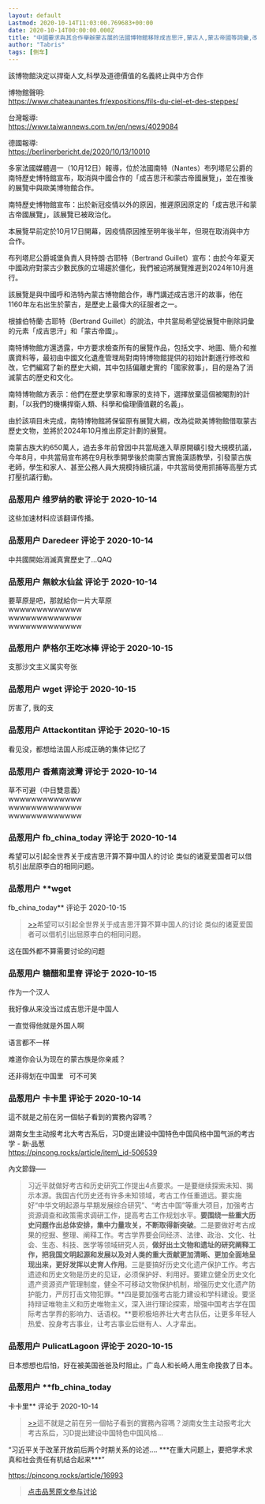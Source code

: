 ```yaml
---
layout: default
Lastmod: 2020-10-14T11:03:00.769683+00:00
date: 2020-10-14T00:00:00.000Z
title: "中國要求與其合作舉辦蒙古展的法國博物館移除成吉思汗,蒙古人,蒙古帝國等詞彙,改稱'中國草原文化'"
author: "Tabris"
tags: [倒车]
---
```


該博物館決定以捍衛人文,科學及道德價值的名義終止與中方合作  
  
博物館聲明:  
https://www.chateaunantes.fr/expositions/fils-du-ciel-et-des-steppes/  
  
台灣報導:  
https://www.taiwannews.com.tw/en/news/4029084  
  
德國報導:  
https://berlinerbericht.de/2020/10/13/10010  
  
  
多家法國媒體週一（10月12日）報導，位於法國南特（Nantes）布列塔尼公爵的南特歷史博特館宣布，取消與中國合作的「成吉思汗和蒙古帝國展覽」，並在推後的展覽中與歐美博物館合作。  
  
南特歷史博物館宣布：出於新冠疫情以外的原因，推遲原因原定的「成吉思汗和蒙古帝國展覽」，該展覽已被政治化。  
  
本展覽早前定於10月17日開幕，因疫情原因推至明年後半年，但現在取消與中方合作。  
  
布列塔尼公爵城堡負責人貝特朗·古耶特（Bertrand Guillet）宣布：由於今年夏天中國政府對蒙古少數民族的立場趨於僵化，我們被迫將展覽推遲到2024年10月進行。  
  
該展覽是與中國呼和浩特內蒙古博物館合作，專門講述成吉思汗的故事，他在1160年左右出生於蒙古，是歷史上最偉大的征服者之一。  
  
根據伯特蘭·古耶特（Bertrand Guillet）的說法，中共當局希望從展覽中刪除詞彙的元素「成吉思汗」和「蒙古帝國」。  
  
南特博物館方還透露，中方要求檢查所有的展覽作品，包括文字、地圖、簡介和推廣資料等，最初由中國文化遺產管理局對南特博物館提供的初始計劃進行修改和改，它們編寫了新的歷史大綱，其中包括偏離史實的「國家敘事」，目的是為了消滅蒙古的歷史和文化。  
  
南特博物館方表示：他們在歷史學家和專家的支持下，選擇放棄這個被閹割的計劃，「以我們的機構捍衛人類、科學和倫理價值觀的名義」。  
  
由於該項目未完成，南特博物館將保留原有展覽大綱，改為從歐美博物館借取蒙古歷史文物，並將於2024年10月推出原定計劃的展覽。  
  
南蒙古族大約650萬人，過去多年前曾因中共當局進入草原開礦引發大規模抗議，今年8月，中共當局宣布將在9月秋季開學後於南蒙古實施漢語教學，引發蒙古族老師，學生和家人、甚至公務人員大規模持續抗議，中共當局使用抓捕等高壓方式打壓抗議行動。

            
### 品葱用户 **维罗纳的歌** 评论于 2020-10-14
        
这些加速材料应该翻译传播。
        


            
### 品葱用户 **Daredeer** 评论于 2020-10-14
        
中共國開始消滅真實歷史了…QAQ
        


            
### 品葱用户 **無紋水仙盆** 评论于 2020-10-14
        
要草原是吧，那就給你一片大草原  
wwwwwwwwwwwww  
wwwwwwwwwwwww  
wwwwwwwwwwwww
        


            
### 品葱用户 **萨格尔王吃冰棒** 评论于 2020-10-15
        
支那沙文主义属实夸张
        


            
### 品葱用户 **wget** 评论于 2020-10-15
        
厉害了, 我的支
        


            
### 品葱用户 **Attackontitan** 评论于 2020-10-15
        
看见没，都想给法国人形成正确的集体记忆了
        


            
### 品葱用户 **香蕉南波灣** 评论于 2020-10-14
        
草不可避（中日雙意義）  
wwwwwwwwwwwww  
wwwwwwwwwwwww  
wwwwwwwwwwwww
        


            
### 品葱用户 **fb_china_today** 评论于 2020-10-14
        
希望可以引起全世界关于成吉思汗算不算中国人的讨论 类似的诸夏爱国者可以借机引出屈原李白的相同问题。
        


            
### 品葱用户 **wget 
fb_china_today** 评论于 2020-10-15
        
> [\>>]( "/article/item_id-516383#")希望可以引起全世界关于成吉思汗算不算中国人的讨论 类似的诸夏爱国者可以借机引出屈原李白的相同问题。

  
这在国外都不算需要讨论的问题
        


            
### 品葱用户 **糖醋和里脊** 评论于 2020-10-15
        
作为一个汉人  
  
我好像从来没当过成吉思汗是中国人  
  
一直觉得他就是外国人啊  
  
语言都不一样  
  
难道你会认为现在的蒙古族是你亲戚？  
  
还非得划在中国里   可不可笑
        


            
### 品葱用户 **卡卡里** 评论于 2020-10-14
        
這不就是之前在另一個帖子看到的實務內容嗎？  
  
湖南女生主动报考北大考古系后，习D提出建设中国特色中国风格中国气派的考古学 - 新·品葱  
https://pincong.rocks/article/item\_id-506539  
  
內文節錄──  

> 习近平就做好考古和历史研究工作提出4点要求。一是要继续探索未知、揭示本源。我国古代历史还有许多未知领域，考古工作任重道远。要实施好“中华文明起源与早期发展综合研究”、“考古中国”等重大项目，加强考古资源调查和政策需求调研工作，提高考古工作规划水平。**要围绕一些重大历史问题作出总体安排，集中力量攻关，不断取得新突破**。二是要做好考古成果的挖掘、整理、阐释工作。考古学界要会同经济、法律、政治、文化、社会、生态、科技、医学等领域研究人员，**做好出土文物和遗址的研究阐释工作，把我国文明起源和发展以及对人类的重大贡献更加清晰、更加全面地呈现出来，更好发挥以史育人作用**。三是要搞好历史文化遗产保护工作。考古遗迹和历史文物是历史的见证，必须保护好、利用好。要建立健全历史文化遗产资源资产管理制度，健全不可移动文物保护机制，增强历史文化遗产防护能力，严厉打击文物犯罪。**四是要加强考古能力建设和学科建设。要坚持辩证唯物主义和历史唯物主义，深入进行理论探索，增强中国考古学在国际考古学界的影响力、话语权。**要积极培养壮大考古队伍，让更多年轻人热爱、投身考古事业，让考古事业后继有人、人才辈出。
        


            
### 品葱用户 **PulicatLagoon** 评论于 2020-10-15
        
日本想想也后怕，好在被美国爸爸及时阻止。广岛人和长崎人用生命挽救了日本。
        


            
### 品葱用户 **fb_china_today 
卡卡里** 评论于 2020-10-14
        
> [\>>]( "/article/item_id-516389#")這不就是之前在另一個帖子看到的實務內容嗎？湖南女生主动报考北大考古系后，习D提出建设中国特色中国风格...

  
  
“习近平关于改革开放前后两个时期关系的论述.... \*\*\*在重大问题上，要把学术求真和社会责任有机结合起来\*\*\*”  
  
https://pincong.rocks/article/16993
        






> [点击品葱原文参与讨论](https://pincong.rocks/article/25062)

